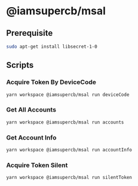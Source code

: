 # @iamsupercb/msal

## Prerequisite

```bash
sudo apt-get install libsecret-1-0
```

## Scripts

### Acquire Token By DeviceCode

```bash
yarn workspace @iamsupercb/msal run deviceCode
```

### Get All Accounts

```bash
yarn workspace @iamsupercb/msal run accounts
```

### Get Account Info

```bash
yarn workspace @iamsupercb/msal run accountInfo
```

### Acquire Token Silent

```bash
yarn workspace @iamsupercb/msal run silentToken
```
